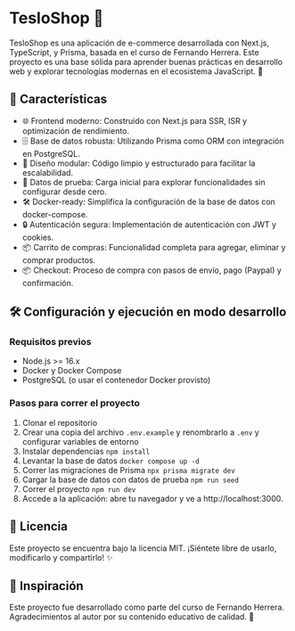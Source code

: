 # TesloShop 🛒

TesloShop es una aplicación de e-commerce desarrollada con Next.js, TypeScript, y Prisma, basada en el curso de Fernando Herrera. Este proyecto es una base sólida para aprender buenas prácticas en desarrollo web y explorar tecnologías modernas en el ecosistema JavaScript. 🚀

## 🚀 Características

- 🌐 Frontend moderno: Construido con Next.js para SSR, ISR y optimización de rendimiento.
- 🗄️ Base de datos robusta: Utilizando Prisma como ORM con integración en PostgreSQL.
- 🧩 Diseño modular: Código limpio y estructurado para facilitar la escalabilidad.
- 💾 Datos de prueba: Carga inicial para explorar funcionalidades sin configurar desde cero.
- 🛠️ Docker-ready: Simplifica la configuración de la base de datos con docker-compose.
- 🔒 Autenticación segura: Implementación de autenticación con JWT y cookies.
- 📦 Carrito de compras: Funcionalidad completa para agregar, eliminar y comprar productos.
- 📦 Checkout: Proceso de compra con pasos de envío, pago (Paypal) y confirmación.

## 🛠️ Configuración y ejecución en modo desarrollo

### Requisitos previos

- Node.js >= 16.x
- Docker y Docker Compose
- PostgreSQL (o usar el contenedor Docker provisto)

### Pasos para correr el proyecto

1. Clonar el repositorio
2. Crear una copia del archivo `.env.example` y renombrarlo a `.env` y configurar variables de entorno
3. Instalar dependencias `npm install`
4. Levantar la base de datos `docker compose up -d`
5. Correr las migraciones de Prisma `npx prisma migrate dev`
6. Cargar la base de datos con datos de prueba `npm run seed`
7. Correr el proyecto `npm run dev`
8. Accede a la aplicación: abre tu navegador y ve a http://localhost:3000.

## 📜 Licencia

Este proyecto se encuentra bajo la licencia MIT. ¡Siéntete libre de usarlo, modificarlo y compartirlo! ✨

## 🚀 Inspiración

Este proyecto fue desarrollado como parte del curso de Fernando Herrera. Agradecimientos al autor por su contenido educativo de calidad. 🙌